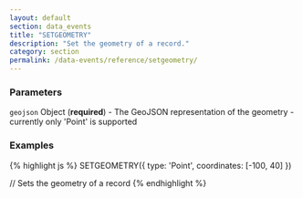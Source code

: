 ```yaml
---
layout: default
section: data_events
title: "SETGEOMETRY"
description: "Set the geometry of a record."
category: section
permalink: /data-events/reference/setgeometry/
---
```


### Parameters

`geojson` Object (__required__) - The GeoJSON representation of the geometry - currently only 'Point' is supported

### Examples

{% highlight js %}
SETGEOMETRY({ type: 'Point', coordinates: [-100, 40] })

// Sets the geometry of a record
{% endhighlight %}